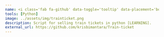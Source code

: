 ```yaml
---
name: <i class='fab fa-github' data-toggle='tooltip' data-placement='bottom' data-delay='250'></i> |&nbsp;Train Ticket
tools: [Python]
image: ../assets/img/trainticket.png
description: Script for selling train tickets in python [LEARNING].
external_url: https://github.com/krisbimantara/Train-ticket
---
```

